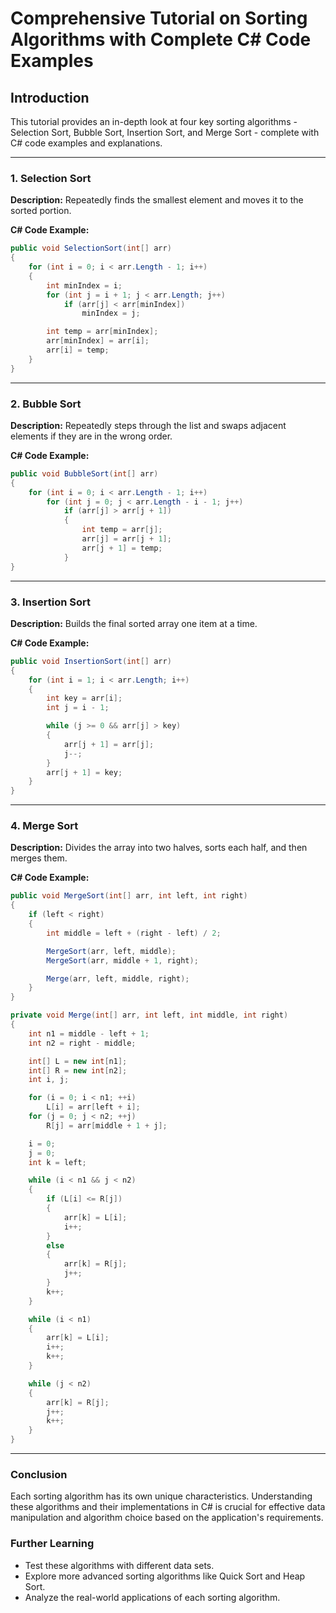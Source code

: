 
# Comprehensive Tutorial on Sorting Algorithms with Complete C# Code Examples

## Introduction

This tutorial provides an in-depth look at four key sorting algorithms - Selection Sort, Bubble Sort, Insertion Sort, and Merge Sort - complete with C# code examples and explanations.

---

### 1. Selection Sort
**Description:** Repeatedly finds the smallest element and moves it to the sorted portion.

**C# Code Example:**
```csharp
public void SelectionSort(int[] arr)
{
    for (int i = 0; i < arr.Length - 1; i++)
    {
        int minIndex = i;
        for (int j = i + 1; j < arr.Length; j++)
            if (arr[j] < arr[minIndex])
                minIndex = j;

        int temp = arr[minIndex];
        arr[minIndex] = arr[i];
        arr[i] = temp;
    }
}
```

---

### 2. Bubble Sort
**Description:** Repeatedly steps through the list and swaps adjacent elements if they are in the wrong order.

**C# Code Example:**
```csharp
public void BubbleSort(int[] arr)
{
    for (int i = 0; i < arr.Length - 1; i++)
        for (int j = 0; j < arr.Length - i - 1; j++)
            if (arr[j] > arr[j + 1])
            {
                int temp = arr[j];
                arr[j] = arr[j + 1];
                arr[j + 1] = temp;
            }
}
```

---

### 3. Insertion Sort
**Description:** Builds the final sorted array one item at a time.

**C# Code Example:**
```csharp
public void InsertionSort(int[] arr)
{
    for (int i = 1; i < arr.Length; i++)
    {
        int key = arr[i];
        int j = i - 1;

        while (j >= 0 && arr[j] > key)
        {
            arr[j + 1] = arr[j];
            j--;
        }
        arr[j + 1] = key;
    }
}
```

---

### 4. Merge Sort
**Description:** Divides the array into two halves, sorts each half, and then merges them.

**C# Code Example:**
```csharp
public void MergeSort(int[] arr, int left, int right)
{
    if (left < right)
    {
        int middle = left + (right - left) / 2;

        MergeSort(arr, left, middle);
        MergeSort(arr, middle + 1, right);

        Merge(arr, left, middle, right);
    }
}

private void Merge(int[] arr, int left, int middle, int right)
{
    int n1 = middle - left + 1;
    int n2 = right - middle;

    int[] L = new int[n1];
    int[] R = new int[n2];
    int i, j;

    for (i = 0; i < n1; ++i)
        L[i] = arr[left + i];
    for (j = 0; j < n2; ++j)
        R[j] = arr[middle + 1 + j];

    i = 0;
    j = 0;
    int k = left;

    while (i < n1 && j < n2)
    {
        if (L[i] <= R[j])
        {
            arr[k] = L[i];
            i++;
        }
        else
        {
            arr[k] = R[j];
            j++;
        }
        k++;
    }

    while (i < n1)
    {
        arr[k] = L[i];
        i++;
        k++;
    }

    while (j < n2)
    {
        arr[k] = R[j];
        j++;
        k++;
    }
}
```

---

### Conclusion

Each sorting algorithm has its own unique characteristics. Understanding these algorithms and their implementations in C# is crucial for effective data manipulation and algorithm choice based on the application's requirements.

### Further Learning
- Test these algorithms with different data sets.
- Explore more advanced sorting algorithms like Quick Sort and Heap Sort.
- Analyze the real-world applications of each sorting algorithm.
